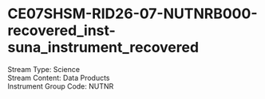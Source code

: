 # CE07SHSM-RID26-07-NUTNRB000-recovered_inst-suna_instrument_recovered

Stream Type: Science<br>
Stream Content: Data Products<br>
Instrument Group Code: NUTNR<br>
